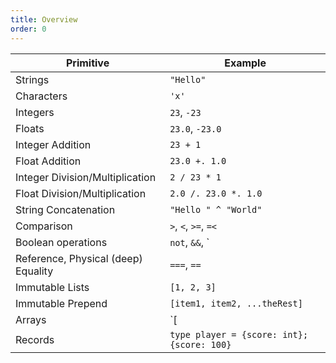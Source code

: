 ```yaml
---
title: Overview
order: 0
---
```


Primitive                             | Example
--------------------------------------|--------------------------------
Strings                               |  `"Hello"`
Characters                            |  `'x'`
Integers                              |  `23`, `-23`
Floats                                |  `23.0`, `-23.0`
Integer Addition                      |  `23 + 1`
Float Addition                        |  `23.0 +. 1.0`
Integer Division/Multiplication       |  `2 / 23 * 1`
Float Division/Multiplication         |  `2.0 /. 23.0 *. 1.0`
String Concatenation                  |  `"Hello " ^ "World"`
Comparison                            |  `>`, `<`, `>=`, `=<`
Boolean operations                    |  `not`, `&&`, `||`
Reference, Physical (deep) Equality   |  `===`, `==`
Immutable Lists                       |  `[1, 2, 3]`
Immutable Prepend                     |  `[item1, item2, ...theRest]`
Arrays                                |  `[|1, 2, 3|]`
Records                               |  `type player = {score: int}; {score: 100}`
